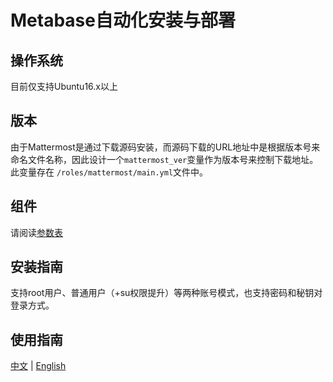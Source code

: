 # Metabase自动化安装与部署

## 操作系统

目前仅支持Ubuntu16.x以上

## 版本

由于Mattermost是通过下载源码安装，而源码下载的URL地址中是根据版本号来命名文件名称，因此设计一个`mattermost_ver`变量作为版本号来控制下载地址。此变量存在 `/roles/mattermost/main.yml`文件中。

## 组件

请阅读[参数表](/docs/zh/stack-components.md)

## 安装指南

支持root用户、普通用户（+su权限提升）等两种账号模式，也支持密码和秘钥对登录方式。

## 使用指南

[中文](https://support.websoft9.com/docs/metabase/zh) | [English](https://support.websoft9.com/docs/metabase)
